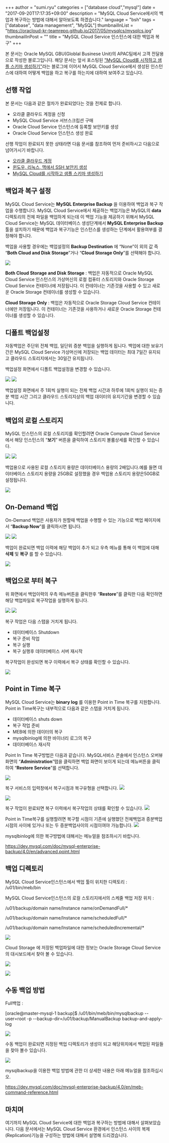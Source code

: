 +++
author = "sumi.ryu"
categories = ["database cloud","mysql"]
date = "2017-09-20T17:17:35+09:00"
description = "MySQL Cloud Service에서의 백업과 복구하는 방법에 대해서 알아보도록 하겠습니다."
language = "bsh"
tags = ["database", "data management", "MySQL"]
thumbnailInList = "https://oracloud-kr-teamrepo.github.io/2017/05/mysqlcs/mysqlcs.jpg"
thumbnailInPost = ""
title = "MySQL Cloud Service 인스턴스에 대한 백업과 복구"
+++

본 문서는 Oracle MySQL GBU(Globlal Businese Unit)의 APAC팀에서 고객 전달용으로 작성한 블로그입니다. 해당 문서는 앞서 포스팅된 ["MySQL Cloud를 시작하고 샘플 스키마 생성하기"](post/mysqlcs/)라는 블로그에 이어서 MySQL Cloud Service에서 생성된 인스턴스에 대하여 어떻게 백업을 하고 복구를 하는지에 대하여 보여주고 있습니다.

## 선행 작업

본 문서는 다음과 같은 절차가 완료되었다는 것을 전제로 합니다.

- 오라클 클라우드 계정을 신청
- MySQL Cloud Service 서브스크립션 구매
- Oracle Cloud Service 인스턴스에 등록할 보안키를 생성
- Oracle Cloud Service 인스턴스 생성 완료

선행 작업이 완료되지 못한 상태라면 다음 문서를 참조하여 먼저 준비하시고 다음으로 넘어가시기 바랍니다.  

- [오라클 클라우드 계정](/post/accont/)
- [윈도우, 리눅스, 맥에서 SSH 보안키 생성](/post/ssh_key/)
- [MySQL Cloud를 시작하고 샘플 스키마 생성하기](post/mysqlcs/)

## 백업과 복구 설정

MySQL Cloud Service는 __MySQL Enterprise Backup__ 을 이용하여 백업과 복구 작업을 수행합니다. MySQL Cloud Service에서 제공하는 백업기능은 MySQL의 __data__ 디렉토리의 전체 파일을 백업하게 되는데 이 백업 기능을 제공하기 위해서 MySQL Cloud Service는 MySQL 데이터베이스 생성단계에서 __MySQL Enterprise Backup__ 툴을 설치하기 때문에 백업과 복구기능은 인스턴스를 생성하는 단계에서 활용여부를 결정해야 합니다.

백업을 사용할 경우에는 백업설정의 __Backup Destination__ 에 “None”이 외의 값 즉 “__Both Cloud and Disk Storage__”거나 “__Cloud Storage Only__”를 선택해야 합니다.

![](https://oracloud-kr-teamrepo.github.io/2017/09/mysqlcs_backup/config.png)

__Both Cloud Storage and Disk Storage__ : 백업은 자동적으로 Oracle MySQL Cloud Service 인스턴스의 가상머신의 로컬 컴퓨터 스토리지와 Oracle Storage Cloud Service 컨테이너에 저장됩니다. 이 컨테이너는 기존것을 사용할 수 있고 새로운 Oracle Storage 컨테이너를 생성할 수 있습니다.

__Cloud Storage Only__ : 백업은 자동적으로 Oracle Storage Cloud Service 컨테이너에만 저장됩니다. 이 컨테이너는 기존것을 사용하거나 새로운 Oracle Storage 컨테이너를 생성할 수 있습니다.

## 디폴트 백업설정

자동백업은 주단위 전체 백업, 일단위 증분 백업을 실행하게 됩니다.
백업에 대한 보유기간은 MySQL Cloud Service 가상머신에 저장되는 백업 데이터는 최대 7일간 유지되고 클라우드 스토리지에서는 30일간 유지됩니다.

백업설정 화면에서 디폴트 백업설정을 변경할 수 있습니다.

![](https://oracloud-kr-teamrepo.github.io/2017/09/mysqlcs_backup/change1.png)
![](https://oracloud-kr-teamrepo.github.io/2017/09/mysqlcs_backup/change2.png)

백업설정 화면에서 주 1회씩 실행이 되는 전체 백업 시간과 하루에 1회씩 실행이 되는 증분 백업 시간 그리고 클라우드 스토리지상의 백업 데이터의 유지기간을 변경할 수 있습니다.

## 백업의 로컬 스토리지

MySQL 인스턴스의 로컬 스토리지를 확인할려면 Oracle Compute Cloud Service에서 해당 인스턴스의 “__보기__” 버튼을 클릭하여 스토리지 볼륨상세를 확인할 수 있습니다.

![](https://oracloud-kr-teamrepo.github.io/2017/09/mysqlcs_backup/storage1.png)
![](https://oracloud-kr-teamrepo.github.io/2017/09/mysqlcs_backup/storage2.png)

백업용으로 사용된 로컬 스토리지 용량은 데이터베이스 용량의 2배입니다.예를 들면 데이터베이스 스토리지 용량을 25GB로 설정했을 경우 백업용 스토리지 용량은50GB로 설정됩니다.

![](https://oracloud-kr-teamrepo.github.io/2017/09/mysqlcs_backup/storage3.png)

## On-Demand 백업

On-Demand 백업은 사용자가 원할때 백업을 수행할 수 있는 기능으로 백업 페이지에서 “__Backup Now__”를 클릭하시면 됩니다.


![](https://oracloud-kr-teamrepo.github.io/2017/09/mysqlcs_backup/ondemand1.png)
![](https://oracloud-kr-teamrepo.github.io/2017/09/mysqlcs_backup/ondemand2.png)

백업이 완료되면 백업 이력에 해당 백업이 추가 되고 우측 메뉴를 통해 이 백업에 대해 __삭제__ 및 __복구__ 를 할 수 있습니다.

![](https://oracloud-kr-teamrepo.github.io/2017/09/mysqlcs_backup/ondemand3.png)

## 백업으로 부터 복구

위 화면에서 백업이력의 우측 메뉴버튼을 클릭한후  “__Restore__”를 클릭한 다음 확인하면 해당 백업파일로 복구작업을 실행하게 됩니다.

![](https://oracloud-kr-teamrepo.github.io/2017/09/mysqlcs_backup/restore1.png)
![](https://oracloud-kr-teamrepo.github.io/2017/09/mysqlcs_backup/restore2.png)

복구 작업은 다음 스탭을 거치게 됩니다.

- 데이터베이스 Shutdown
- 복구 준비 작업
- 복구 실행
- 복구 실행후 데이터베이스 서버 재시작

복구작업이 완성되면 복구 이력에서 복구 상태를 확인할 수 있습니다.

![](https://oracloud-kr-teamrepo.github.io/2017/09/mysqlcs_backup/restore3.png)

## Point in Time 복구

MySQL Cloud Service는 __binary log__ 를 이용한 Point in Time 복구를 지원합니다.
Point in Time복구는 내부적으로 다음과 같은 스텝을 거치게 됩니다.

-	데이터베이스 shuts down
-	복구 작업 준비
-	MEB에 의한 데이터의 복구
-	mysqlbinlog에 의한 바이너리 로그의 복구
-	데이터베이스 재시작


Point In Time 복구방법은 다음과 같습니다.
MySQL서비스 콘솔에서 인스턴스 오버뷰화면의 “__Administration__”탭을 클릭하면  백업 화면이 보이게 되는데 메뉴버튼을 클릭하여 “__Restore Service__”를 선택합니다.

![](https://oracloud-kr-teamrepo.github.io/2017/09/mysqlcs_backup/restore4.png)

복구 서비스의 입력창에서 복구시점과 복구유형을 선택합니다.
![](https://oracloud-kr-teamrepo.github.io/2017/09/mysqlcs_backup/restore5.png)

![](https://oracloud-kr-teamrepo.github.io/2017/09/mysqlcs_backup/restore6.png)

복구 작업이 완료되면 복구 이력에서 복구작업의 상태를 확인할 수 있습니다.
![](https://oracloud-kr-teamrepo.github.io/2017/09/mysqlcs_backup/restore7.png)

Point in Time복구를 실행할려면 복구할 시점이 기존에 실행했던 전체백업과 증분백업 시점의 사이에 있거나 또는 두 증분백업사이의 시점이여야 가능합니다.
![](https://oracloud-kr-teamrepo.github.io/2017/09/mysqlcs_backup/PIT.png)

mysqlbinlog에 의한 복구방법에 대해서는 메뉴얼을 참조하시기 바랍니다.

https://dev.mysql.com/doc/mysql-enterprise-backup/4.0/en/advanced.point.html

## 백업 디렉토리

MySQL Cloud Service인스턴스에서 백업 툴이 위치한 디렉토리 : /u01/bin/meb/bin

MySQL Cloud Service인스턴스의 로컬 스토리지에서의 스케줄 백업 저장 위치 :

/u01/backup/domain name/Instance name/onDemandFull/*

/u01/backup/domain name/Instance name/scheduledFull/*

/u01/backup/domain name/Instance name/scheduledIncremental/*

![](https://oracloud-kr-teamrepo.github.io/2017/09/mysqlcs_backup/backupdir.png)

Cloud Storage 에 저장된 백업파일에 대한 정보는 Oracle Storage Cloud Service의 대시보드에서 찾아 볼 수 있습니다.

![](https://oracloud-kr-teamrepo.github.io/2017/09/mysqlcs_backup/storage_cloud1.png)

![](https://oracloud-kr-teamrepo.github.io/2017/09/mysqlcs_backup/storage_cloud2.png)

## 수동 백업 방법

Full백업 :

[oracle@master-mysql-1 backup]$ /u01/bin/meb/bin/mysqlbackup --user=root -p --backup-dir=/u01/backup/ManualBackup backup-and-apply-log

![](https://oracloud-kr-teamrepo.github.io/2017/09/mysqlcs_backup/manual1.png)

수동 백업이 완료되면 지정된 백업 디렉토리가 생성이 되고 해당위치에서 백업된 파일들을 찾아 볼수 있습니다.

![](https://oracloud-kr-teamrepo.github.io/2017/09/mysqlcs_backup/manual2.png)

mysqlbackup을 이용한 백업 방법에 관한 더 상세한 내용은 아래 메뉴얼을 참조하십시오.

https://dev.mysql.com/doc/mysql-enterprise-backup/4.0/en/meb-command-reference.html

## 마치며

여기까지 MySQL Cloud Service에 대한 백업과 복구하는 방법에 대해서 살펴보았습니다. 다음 문서에서는 MySQL Cloud Service 환경에서 인스턴스 사이의 복제(Replication)기능을 구성하는 방법에 대해서 설명해 드리겠습니다.

